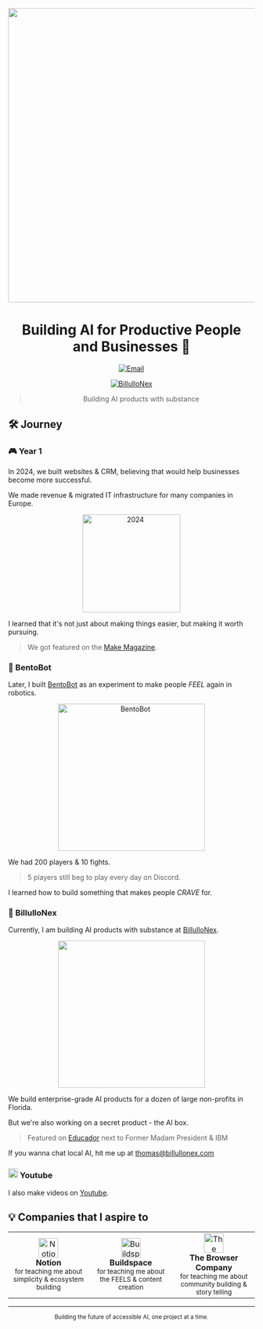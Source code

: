 <div align="center">

<img src="https://lab.billullonex.com/assets/building-at-groundswell.webp" width="600"/>

# Building AI for Productive People and Businesses 🐝

[![Email](https://img.shields.io/badge/Email-thomas%40billullonex.com-greenn)](mailto:thomas@billullonex.com)

[![BillulloNex](https://img.shields.io/badge/Youtube-BillulloNex-yellow)](https://www.youtube.com/@thomasthemaker)

> Building AI products with substance

</div>


## 🛠️ Journey

### 🎮 Year 1
In 2024, we built websites & CRM, believing that would help businesses become more successful.

We made revenue & migrated IT infrastructure for many companies in Europe.

<div align="center">
  <img src="https://github.com/BillulloNex/2024.jpg" alt="2024" width="200"/>
</div>

I learned that it's not just about making things easier, but making it worth pursuing.

> We got featured on the [Make Magazine](https://www.makezine.com/).

### 🤖 BentoBot
Later, I built [BentoBot](https://bentobot.tech) as an experiment to make people *FEEL* again in robotics.

<div align="center">
  <img src="https://substackcdn.com/image/fetch/f_auto,q_auto:good,fl_progressive:steep/https%3A%2F%2Fsubstack-post-media.s3.amazonaws.com%2Fpublic%2Fimages%2F29065cf1-dc69-45e9-bada-bd4416f6be93_2716x1492.png" alt="BentoBot" width="300"/>
</div>

We had 200 players & 10 fights.
> 5 players still beg to play every day on Discord.

I learned how to build something that makes people *CRAVE* for.

### 🏢 BillulloNex
Currently, I am building AI products with substance at [BillulloNex](https://billullonex.com).

<div align="center">
  <img src="https://lab.billullonex.com/assets/building-at-groundswell.webp" width="300"/>
</div>

We build enterprise-grade AI products for a dozen of large non-profits in Florida.

But we're also working on a secret product - the AI box.

> Featured on [Educador](https://educadorsummit.com/) next to Former Madam President & IBM

If you wanna chat local AI, hit me up at [thomas@billullonex.com](mailto:thomas@billullonex.com)

### <img src="https://upload.wikimedia.org/wikipedia/commons/thumb/0/09/YouTube_full-color_icon_%282017%29.svg/1280px-YouTube_full-color_icon_%282017%29.svg.png" width="20"/> Youtube

I also make videos on [Youtube](https://www.youtube.com/@thomasthemaker).

## 💡 Companies that I aspire to

<table>
  <tr>
    <td align="center" width="200">
      <img width="40" src="https://upload.wikimedia.org/wikipedia/commons/thumb/e/e9/Notion-logo.svg/1024px-Notion-logo.svg.png" alt="Notion"/><br/>
      <strong>Notion</strong><br/>
      <sub>for teaching me about simplicity & ecosystem building</sub>
    </td>
    <td align="center" width="200">
      <img width="40" src="https://pbs.twimg.com/profile_images/1591152764708585473/EXYGT1Z__400x400.jpg" alt="Buildspace"/><br/>
      <strong>Buildspace</strong><br/>
      <sub>for teaching me about the FEELS & content creation</sub>
    </td>
    <td align="center" width="200">
      <img width="40" src="https://upload.wikimedia.org/wikipedia/commons/thumb/3/37/Arc_%28browser%29_logo.svg/1234px-Arc_%28browser%29_logo.svg.png" alt="The Browser Company"/><br/>
      <strong>The Browser Company</strong><br/>
      <sub>for teaching me about community building & story telling</sub>
    </td>
  </tr>
</table>

---
<div align="center">
  <sub>Building the future of accessible AI, one project at a time.</sub>
</div>
